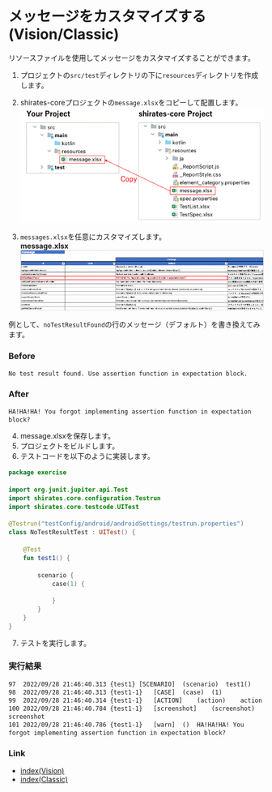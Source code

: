 # メッセージをカスタマイズする (Vision/Classic)

リソースファイルを使用してメッセージをカスタマイズすることができます。

1. プロジェクトの`src/test`ディレクトリの下に`resources`ディレクトリを作成します。
2. shirates-coreプロジェクトの`message.xlsx`をコピーして配置します。
   <br> ![](_images/customizing_message.png)

3. `messages.xlsx`を任意にカスタマイズします。
   <br> **message.xlsx**
   <br> ![](_images/message_xlsx.png)

例として、`noTestResultFound`の行のメッセージ（デフォルト）を書き換えてみます。

### Before

```
No test result found. Use assertion function in expectation block.
```

### After

```
HA!HA!HA! You forgot implementing assertion function in expectation block?
```

4. message.xlsxを保存します。
5. プロジェクトをビルドします。
6. テストコードを以下のように実装します。

```kotlin
package exercise

import org.junit.jupiter.api.Test
import shirates.core.configuration.Testrun
import shirates.core.testcode.UITest

@Testrun("testConfig/android/androidSettings/testrun.properties")
class NoTestResultTest : UITest() {

    @Test
    fun test1() {

        scenario {
            case(1) {

            }
        }
    }
}
```

7. テストを実行します。

### 実行結果

```
97	2022/09/28 21:46:40.313	{test1}	[SCENARIO]	(scenario)	test1()
98	2022/09/28 21:46:40.313	{test1-1}	[CASE]	(case)	(1)
99	2022/09/28 21:46:40.314	{test1-1}	[ACTION]	(action)	action
100	2022/09/28 21:46:40.784	{test1-1}	[screenshot]	(screenshot)	screenshot
101	2022/09/28 21:46:40.786	{test1-1}	[warn]	()	HA!HA!HA! You forgot implementing assertion function in expectation block?
```

### Link

- [index(Vision)](../../index_ja.md)
- [index(Classic)](../../classic/index_ja.md)
